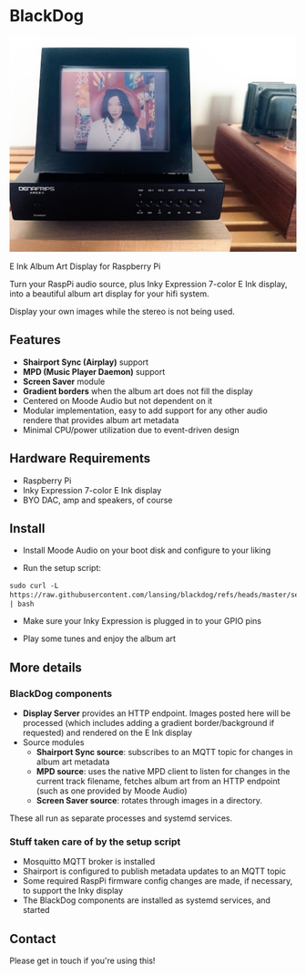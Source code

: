 # BlackDog
![BlackDog Display on DAC](setup/blackdog-on-dac.jpeg)

E Ink Album Art Display for Raspberry Pi

Turn your RaspPi audio source, plus Inky Expression 7-color E Ink display, into a beautiful album art display for your hifi system.

Display your own images while the stereo is not being used.

## Features

- **Shairport Sync (Airplay)** support
- **MPD (Music Player Daemon)** support
- **Screen Saver** module
- **Gradient borders** when the album art does not fill the display
- Centered on Moode Audio but not dependent on it
- Modular implementation, easy to add support for any other audio rendere that provides album art metadata
- Minimal CPU/power utilization due to event-driven design

## Hardware Requirements

- Raspberry Pi
- Inky Expression 7-color E Ink display
- BYO DAC, amp and speakers, of course

## Install

- Install Moode Audio on your boot disk and configure to your liking

- Run the setup script:

```
sudo curl -L https://raw.githubusercontent.com/lansing/blackdog/refs/heads/master/setup.sh | bash
```

- Make sure your Inky Expression is plugged in to your GPIO pins

- Play some tunes and enjoy the album art

## More details


### BlackDog components

- **Display Server** provides an HTTP endpoint. Images posted here will be processed
(which includes adding a gradient border/background if requested) and rendered on the E Ink display
- Source modules
  - **Shairport Sync source**: subscribes to an MQTT topic for changes in album art metadata
  - **MPD source**: uses the native MPD client to listen for changes in the current track filename,
    fetches album art from an HTTP endpoint (such as one provided by Moode Audio)
  - **Screen Saver source**: rotates through images in a directory. 

These all run as separate processes and systemd services.


### Stuff taken care of by the setup script

- Mosquitto MQTT broker is installed 
- Shairport is configured to publish metadata updates to an MQTT topic
- Some required RaspPi firmware config changes are made, if necessary, to support the Inky display
- The BlackDog components are installed as systemd services, and started


## Contact

Please get in touch if you're using this!

